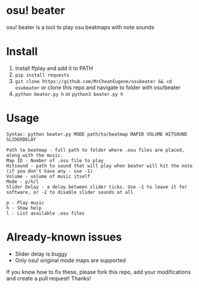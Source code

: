 # osu! beater
osu! beater is a tool to play osu beatmaps with note sounds

# Install
1. Install ffplay and add it to PATH
2. `pip install requests`
3. `git clone https://github.com/MrCheatEugene/osubeater && cd osubeater` or clone this repo and navigate to folder with osu!beater
4. `python beater.py h` or `python3 beater.py h`

# Usage
```
Syntax: python beater.py MODE path/to/beatmap MAPID VOLUME HITSOUND SLIDERDELAY

Path to beatmap - full path to folder where .osu files are placed, along with the music.
Map ID - Number of .osu file to play
Hitsound - path to sound that will play when beater will hit the note (if you don't have any - use -1)
Volume - volume of music itself
Mode - p/h/l
Slider Delay - a delay between slider ticks. Use -1 to leave it for software, or -2 to disable slider sounds at all

p - Play music
h - Show help
l - List available .osu files
```

# Already-known issues
- Slider delay is buggy
- Only osu! original mode maps are supported

If you know how to fix these, please fork this repo, add your modifications and create a pull request! Thanks!
